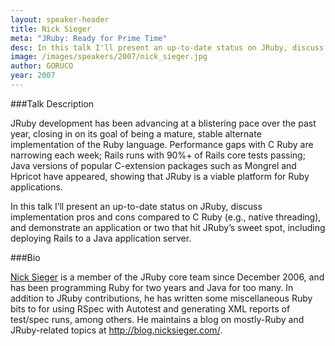 ```yaml
---
layout: speaker-header
title: Nick Sieger
meta: "JRuby: Ready for Prime Time"
desc: In this talk I'll present an up-to-date status on JRuby, discuss implementation pros and cons compared to C Ruby (e.g., native threading), and demonstrate an application or two that hit JRuby's sweet spot, including deploying Rails to a Java application server.
image: /images/speakers/2007/nick_sieger.jpg
author: GORUCO
year: 2007
---
```


###Talk Description

JRuby development has been advancing at a blistering pace over the past year, closing in on its goal of being a mature, stable alternate implementation of the Ruby language. Performance gaps with C Ruby are narrowing each week; Rails runs with 90%+ of Rails core tests passing; Java versions of popular C-extension packages such as Mongrel and Hpricot have appeared, showing that JRuby is a viable platform for Ruby applications.

In this talk I’ll present an up-to-date status on JRuby, discuss implementation pros and cons compared to C Ruby (e.g., native threading), and demonstrate an application or two that hit JRuby’s sweet spot, including deploying Rails to a Java application server.

###Bio

[Nick Sieger](http://blog.nicksieger.com/) is a member of the JRuby core team since December 2006, and has been programming Ruby for two years and Java for too many. In addition to JRuby contributions, he has written some miscellaneous Ruby bits to for using RSpec with Autotest and generating XML reports of test/spec runs, among others. He maintains a blog on mostly-Ruby and JRuby-related topics at http://blog.nicksieger.com/.


